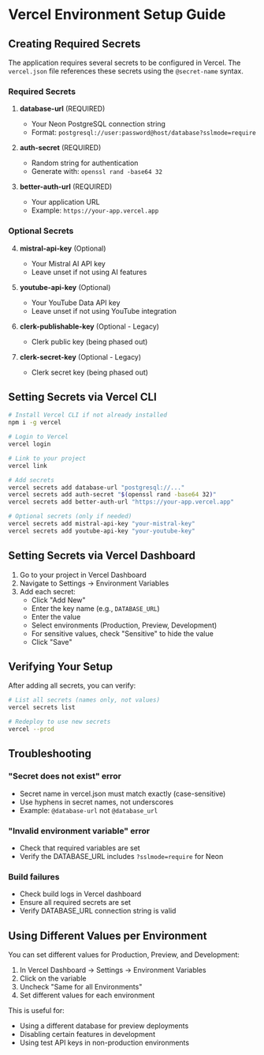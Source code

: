 # Vercel Environment Setup Guide

## Creating Required Secrets

The application requires several secrets to be configured in Vercel. The `vercel.json` file references these secrets using the `@secret-name` syntax.

### Required Secrets

1. **database-url** (REQUIRED)
   - Your Neon PostgreSQL connection string
   - Format: `postgresql://user:password@host/database?sslmode=require`

2. **auth-secret** (REQUIRED)
   - Random string for authentication
   - Generate with: `openssl rand -base64 32`

3. **better-auth-url** (REQUIRED)
   - Your application URL
   - Example: `https://your-app.vercel.app`

### Optional Secrets

4. **mistral-api-key** (Optional)
   - Your Mistral AI API key
   - Leave unset if not using AI features

5. **youtube-api-key** (Optional)
   - Your YouTube Data API key
   - Leave unset if not using YouTube integration

6. **clerk-publishable-key** (Optional - Legacy)
   - Clerk public key (being phased out)

7. **clerk-secret-key** (Optional - Legacy)
   - Clerk secret key (being phased out)

## Setting Secrets via Vercel CLI

```bash
# Install Vercel CLI if not already installed
npm i -g vercel

# Login to Vercel
vercel login

# Link to your project
vercel link

# Add secrets
vercel secrets add database-url "postgresql://..."
vercel secrets add auth-secret "$(openssl rand -base64 32)"
vercel secrets add better-auth-url "https://your-app.vercel.app"

# Optional secrets (only if needed)
vercel secrets add mistral-api-key "your-mistral-key"
vercel secrets add youtube-api-key "your-youtube-key"
```

## Setting Secrets via Vercel Dashboard

1. Go to your project in Vercel Dashboard
2. Navigate to Settings → Environment Variables
3. Add each secret:
   - Click "Add New"
   - Enter the key name (e.g., `DATABASE_URL`)
   - Enter the value
   - Select environments (Production, Preview, Development)
   - For sensitive values, check "Sensitive" to hide the value
   - Click "Save"

## Verifying Your Setup

After adding all secrets, you can verify:

```bash
# List all secrets (names only, not values)
vercel secrets list

# Redeploy to use new secrets
vercel --prod
```

## Troubleshooting

### "Secret does not exist" error
- Secret name in vercel.json must match exactly (case-sensitive)
- Use hyphens in secret names, not underscores
- Example: `@database-url` not `@database_url`

### "Invalid environment variable" error
- Check that required variables are set
- Verify the DATABASE_URL includes `?sslmode=require` for Neon

### Build failures
- Check build logs in Vercel dashboard
- Ensure all required secrets are set
- Verify DATABASE_URL connection string is valid

## Using Different Values per Environment

You can set different values for Production, Preview, and Development:

1. In Vercel Dashboard → Settings → Environment Variables
2. Click on the variable
3. Uncheck "Same for all Environments"
4. Set different values for each environment

This is useful for:
- Using a different database for preview deployments
- Disabling certain features in development
- Using test API keys in non-production environments